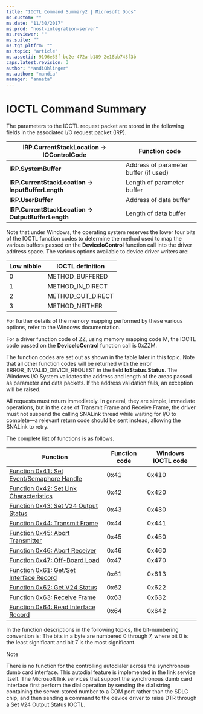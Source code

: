 ```yaml
---
title: "IOCTL Command Summary2 | Microsoft Docs"
ms.custom: ""
ms.date: "11/30/2017"
ms.prod: "host-integration-server"
ms.reviewer: ""
ms.suite: ""
ms.tgt_pltfrm: ""
ms.topic: "article"
ms.assetid: 9196e35f-bc2e-472a-b189-2e18bb743f3b
caps.latest.revision: 3
author: "MandiOhlinger"
ms.author: "mandia"
manager: "anneta"
---
```

# IOCTL Command Summary
The parameters to the IOCTL request packet are stored in the following fields in the associated I/O request packet (IRP).  
  
|IRP.CurrentStackLocation -> IOControlCode|Function code|  
|-------------------------------------------------|-------------------|  
|**IRP.SystemBuffer**|Address of parameter buffer (if used)|  
|**IRP.CurrentStackLocation -> InputBufferLength**|Length of parameter buffer|  
|**IRP.UserBuffer**|Address of data buffer|  
|**IRP.CurrentStackLocation -> OutputBufferLength**|Length of data buffer|  
  
 Note that under Windows, the operating system reserves the lower four bits of the IOCTL function codes to determine the method used to map the various buffers passed on the **DeviceIoControl** function call into the driver address space. The various options available to device driver writers are:  
  
|Low nibble|IOCTL definition|  
|----------------|----------------------|  
|0|METHOD_BUFFERED|  
|1|METHOD_IN_DIRECT|  
|2|METHOD_OUT_DIRECT|  
|3|METHOD_NEITHER|  
  
 For further details of the memory mapping performed by these various options, refer to the Windows documentation.  
  
 For a driver function code of ZZ, using memory mapping code M, the IOCTL code passed on the **DeviceIoControl** function call is 0xZZM.  
  
 The function codes are set out as shown in the table later in this topic. Note that all other function codes will be returned with the error ERROR_INVALID_DEVICE_REQUEST in the field **IoStatus.Status**. The Windows I/O System validates the address and length of the areas passed as parameter and data packets. If the address validation fails, an exception will be raised.  
  
 All requests must return immediately. In general, they are simple, immediate operations, but in the case of Transmit Frame and Receive Frame, the driver must not suspend the calling SNALink thread while waiting for I/O to complete—a relevant return code should be sent instead, allowing the SNALink to retry.  
  
 The complete list of functions is as follows.  
  
|Function|Function code|Windows IOCTL code|  
|--------------|-------------------|------------------------|  
|[Function 0x41: Set Event/Semaphore Handle](./function-0x41-set-event-semaphore-handle2.md)|0x41|0x410|  
|[Function 0x42: Set Link Characteristics](./function-0x42-set-link-characteristics1.md)|0x42|0x420|  
|[Function 0x43: Set V24 Output Status](./function-0x43-set-v24-output-status2.md)|0x43|0x430|  
|[Function 0x44: Transmit Frame](./function-0x44-transmit-frame1.md)|0x44|0x441|  
|[Function 0x45: Abort Transmitter](./function-0x45-abort-transmitter1.md)|0x45|0x450|  
|[Function 0x46: Abort Receiver](./function-0x46-abort-receiver1.md)|0x46|0x460|  
|[Function 0x47: Off-Board Load](./function-0x47-off-board-load1.md)|0x47|0x470|  
|[Function 0x61: Get/Set Interface Record](./function-0x61-get-set-interface-record2.md)|0x61|0x613|  
|[Function 0x62: Get V24 Status](./function-0x62-get-v24-status1.md)|0x62|0x622|  
|[Function 0x63: Receive Frame](./function-0x63-receive-frame2.md)|0x63|0x632|  
|[Function 0x64: Read Interface Record](./function-0x64-read-interface-record2.md)|0x64|0x642|  
  
 In the function descriptions in the following topics, the bit-numbering convention is: The bits in a byte are numbered 0 through 7, where bit 0 is the least significant and bit 7 is the most significant.  
  
> [!NOTE]
>  There is no function for the controlling autodialer across the synchronous dumb card interface. This autodial feature is implemented in the link service itself. The Microsoft link services that support the synchronous dumb card interface first perform the dial operation by sending the dial string containing the server-stored number to a COM port rather than the SDLC chip, and then sending a command to the device driver to raise DTR through a Set V24 Output Status IOCTL.